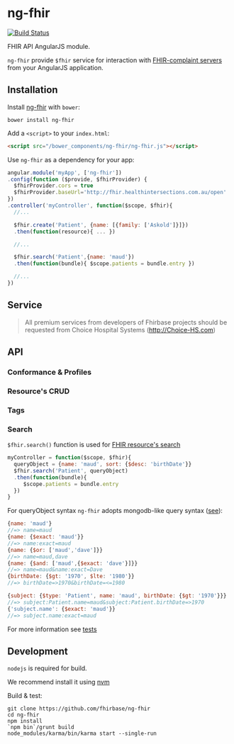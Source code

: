 ng-fhir
=======

[![Build Status](https://travis-ci.org/fhirbase/ng-fhir.svg)](https://travis-ci.org/fhirbase/ng-fhir)

FHIR API AngularJS module.

`ng-fhir` provide `$fhir` service
for interaction with [FHIR-complaint servers](http://www.hl7.org/implement/standards/fhir/index.html)
from your AngularJS application.

## Installation

Install [ng-fhir](http://bower.io/search/?q=ng-fhir) with `bower`:

```shell
bower install ng-fhir
```

Add a `<script>` to your `index.html`:

```html
<script src="/bower_components/ng-fhir/ng-fhir.js"></script>
```

Use `ng-fhir` as a dependency for your app:

```javascript
angular.module('myApp', ['ng-fhir'])
.config(function ($provide, $fhirProvider) {
  $fhirProvider.cors = true
  $fhirProvider.baseUrl='http://fhir.healthintersections.com.au/open'
})
.controller('myController', function($scope, $fhir){
  //...

  $fhir.create('Patient', {name: [{family: ['Askold']}]})
  .then(function(resource){ ... })

  //...

  $fhir.search('Patient',{name: 'maud'})
  .then(function(bundle){ $scope.patients = bundle.entry })

  //...
})
```

## Service

> All premium services from developers of Fhirbase projects 
> should be requested from Choice Hospital Systems (http://Choice-HS.com)


## API

### Conformance & Profiles

### Resource's CRUD

### Tags

### Search

`$fhir.search()` function is used for [FHIR resource's search](http://www.hl7.org/implement/standards/fhir/search.html)

```javascript
myController = function($scope, $fhir){
  queryObject = {name: 'maud', sort: {$desc: 'birthDate'}}
  $fhir.search('Patient', queryObject)
  .then(function(bundle){
     $scope.patients = bundle.entry
  })
}
```

For queryObject syntax `ng-fhir` adopts
mongodb-like query syntax ([see](http://docs.mongodb.org/manual/tutorial/query-documents/)):

```javascript
{name: 'maud'}
//=> name=maud
{name: {$exact: 'maud'}}
//=> name:exact=maud
{name: {$or: ['maud','dave']}}
//=> name=maud,dave
{name: {$and: ['maud',{$exact: 'dave'}]}}
//=> name=maud&name:exact=Dave
{birthDate: {$gt: '1970', $lte: '1980'}}
//=> birthDate=>1970&birthDate=<=1980

{subject: {$type: 'Patient', name: 'maud', birthDate: {$gt: '1970'}}}
//=> subject:Patient.name=maud&subject:Patient.birthDate=>1970
{'subject.name': {$exact: 'maud'}}
//=> subject.name:exact=maud
```

For more information see [tests](https://github.com/fhirbase/ng-fhir/blob/master/test/fhir_params_test.coffee)

## Development

`nodejs` is required for build.

We recommend install it using [nvm](https://github.com/creationix/nvm/blob/master/README.markdown)

Build & test:

```
git clone https://github.com/fhirbase/ng-fhir
cd ng-fhir
npm install
`npm bin`/grunt build
node_modules/karma/bin/karma start --single-run
```
